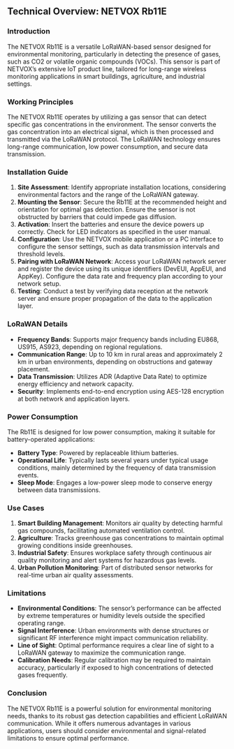 ## Technical Overview: NETVOX Rb11E

### Introduction
The NETVOX Rb11E is a versatile LoRaWAN-based sensor designed for environmental monitoring, particularly in detecting the presence of gases, such as CO2 or volatile organic compounds (VOCs). This sensor is part of NETVOX’s extensive IoT product line, tailored for long-range wireless monitoring applications in smart buildings, agriculture, and industrial settings.

### Working Principles
The NETVOX Rb11E operates by utilizing a gas sensor that can detect specific gas concentrations in the environment. The sensor converts the gas concentration into an electrical signal, which is then processed and transmitted via the LoRaWAN protocol. The LoRaWAN technology ensures long-range communication, low power consumption, and secure data transmission.

### Installation Guide
1. **Site Assessment**: Identify appropriate installation locations, considering environmental factors and the range of the LoRaWAN gateway.
2. **Mounting the Sensor**: Secure the Rb11E at the recommended height and orientation for optimal gas detection. Ensure the sensor is not obstructed by barriers that could impede gas diffusion.
3. **Activation**: Insert the batteries and ensure the device powers up correctly. Check for LED indicators as specified in the user manual.
4. **Configuration**: Use the NETVOX mobile application or a PC interface to configure the sensor settings, such as data transmission intervals and threshold levels.
5. **Pairing with LoRaWAN Network**: Access your LoRaWAN network server and register the device using its unique identifiers (DevEUI, AppEUI, and AppKey). Configure the data rate and frequency plan according to your network setup.
6. **Testing**: Conduct a test by verifying data reception at the network server and ensure proper propagation of the data to the application layer.

### LoRaWAN Details
- **Frequency Bands**: Supports major frequency bands including EU868, US915, AS923, depending on regional regulations.
- **Communication Range**: Up to 10 km in rural areas and approximately 2 km in urban environments, depending on obstructions and gateway placement.
- **Data Transmission**: Utilizes ADR (Adaptive Data Rate) to optimize energy efficiency and network capacity.
- **Security**: Implements end-to-end encryption using AES-128 encryption at both network and application layers.

### Power Consumption
The Rb11E is designed for low power consumption, making it suitable for battery-operated applications:
- **Battery Type**: Powered by replaceable lithium batteries.
- **Operational Life**: Typically lasts several years under typical usage conditions, mainly determined by the frequency of data transmission events.
- **Sleep Mode**: Engages a low-power sleep mode to conserve energy between data transmissions.

### Use Cases
1. **Smart Building Management**: Monitors air quality by detecting harmful gas compounds, facilitating automated ventilation control.
2. **Agriculture**: Tracks greenhouse gas concentrations to maintain optimal growing conditions inside greenhouses.
3. **Industrial Safety**: Ensures workplace safety through continuous air quality monitoring and alert systems for hazardous gas levels.
4. **Urban Pollution Monitoring**: Part of distributed sensor networks for real-time urban air quality assessments.

### Limitations
- **Environmental Conditions**: The sensor’s performance can be affected by extreme temperatures or humidity levels outside the specified operating range.
- **Signal Interference**: Urban environments with dense structures or significant RF interference might impact communication reliability.
- **Line of Sight**: Optimal performance requires a clear line of sight to a LoRaWAN gateway to maximize the communication range.
- **Calibration Needs**: Regular calibration may be required to maintain accuracy, particularly if exposed to high concentrations of detected gases frequently.

### Conclusion
The NETVOX Rb11E is a powerful solution for environmental monitoring needs, thanks to its robust gas detection capabilities and efficient LoRaWAN communication. While it offers numerous advantages in various applications, users should consider environmental and signal-related limitations to ensure optimal performance.